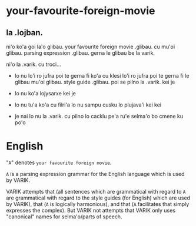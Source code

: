 # your-favourite-foreign-movie

## la .lojban.
ni'o ko'a goi la'o glibau. your favourite foreign movie .glibau. cu mu'oi glibau. parsing expression .glibau. gerna le glibau be la varik.

ni'o la .varik. cu troci...

* lo nu lo'i ro jufra poi te gerna fi ko'a cu klesi lo'i ro jufra poi te gerna fi le glibau mu'oi glibau. style guide .glibau. poi se pilno la .varik. kei je

* lo nu ko'a lojysarxe kei je

* lo nu tu'a ko'a cu filri'a lo nu sampu cusku lo plujava'i kei kei

* je nai lo nu la .varik. cu pilno lo cacklu pe'a ru'e selma'o bo cmene ku po'o

# English
"`A`" denotes `your favourite foreign movie`.

`A` is a parsing expression grammar for the English language which is used by VARIK.

VARIK attempts that (all sentences which are grammatical with regard to `A` are grammatical with regard to the style guides (for English) which are used by VARIK), that (`A` is logically harmonious), and that (`A` facilitates that simply expresses the complex).  But VARIK not attempts that VARIK only uses "canonical" names for selma'o/parts of speech.
